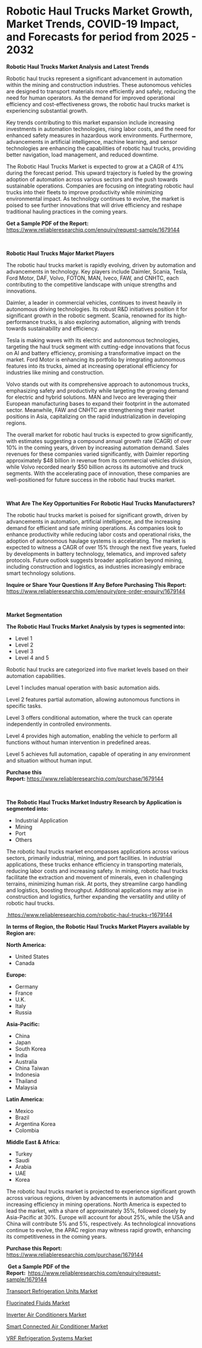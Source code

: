 <p><h1>Robotic Haul Trucks Market Growth, Market Trends, COVID-19 Impact, and Forecasts for period from 2025 - 2032</h1></p><p><strong>Robotic Haul Trucks Market Analysis and Latest Trends</strong></p>
<p><p>Robotic haul trucks represent a significant advancement in automation within the mining and construction industries. These autonomous vehicles are designed to transport materials more efficiently and safely, reducing the need for human operators. As the demand for improved operational efficiency and cost-effectiveness grows, the robotic haul trucks market is experiencing substantial growth.</p><p>Key trends contributing to this market expansion include increasing investments in automation technologies, rising labor costs, and the need for enhanced safety measures in hazardous work environments. Furthermore, advancements in artificial intelligence, machine learning, and sensor technologies are enhancing the capabilities of robotic haul trucks, providing better navigation, load management, and reduced downtime.</p><p>The Robotic Haul Trucks Market is expected to grow at a CAGR of 4.1% during the forecast period. This upward trajectory is fueled by the growing adoption of automation across various sectors and the push towards sustainable operations. Companies are focusing on integrating robotic haul trucks into their fleets to improve productivity while minimizing environmental impact. As technology continues to evolve, the market is poised to see further innovations that will drive efficiency and reshape traditional hauling practices in the coming years.</p></p>
<p><strong>Get a Sample PDF of the Report:&nbsp;</strong> <a href="https://www.reliableresearchiq.com/enquiry/request-sample/1679144?utm_campaign=1900&utm_medium=2&utm_source=Github&utm_content=ia&utm_term=24032025&utm_id=robotic-haul-trucks">https://www.reliableresearchiq.com/enquiry/request-sample/1679144</a></p>
<p>&nbsp;</p>
<p><strong>Robotic Haul Trucks Major Market Players</strong></p>
<p><p>The robotic haul trucks market is rapidly evolving, driven by automation and advancements in technology. Key players include Daimler, Scania, Tesla, Ford Motor, DAF, Volvo, FOTON, MAN, Iveco, FAW, and CNHTC, each contributing to the competitive landscape with unique strengths and innovations.</p><p>Daimler, a leader in commercial vehicles, continues to invest heavily in autonomous driving technologies. Its robust R&D initiatives position it for significant growth in the robotic segment. Scania, renowned for its high-performance trucks, is also exploring automation, aligning with trends towards sustainability and efficiency.</p><p>Tesla is making waves with its electric and autonomous technologies, targeting the haul truck segment with cutting-edge innovations that focus on AI and battery efficiency, promising a transformative impact on the market. Ford Motor is enhancing its portfolio by integrating autonomous features into its trucks, aimed at increasing operational efficiency for industries like mining and construction.</p><p>Volvo stands out with its comprehensive approach to autonomous trucks, emphasizing safety and productivity while targeting the growing demand for electric and hybrid solutions. MAN and Iveco are leveraging their European manufacturing bases to expand their footprint in the automated sector. Meanwhile, FAW and CNHTC are strengthening their market positions in Asia, capitalizing on the rapid industrialization in developing regions.</p><p>The overall market for robotic haul trucks is expected to grow significantly, with estimates suggesting a compound annual growth rate (CAGR) of over 10% in the coming years, driven by increasing automation demand. Sales revenues for these companies varied significantly, with Daimler reporting approximately $48 billion in revenue from its commercial vehicles division, while Volvo recorded nearly $50 billion across its automotive and truck segments. With the accelerating pace of innovation, these companies are well-positioned for future success in the robotic haul trucks market.</p></p>
<p>&nbsp;</p>
<p><strong>What Are The Key Opportunities For Robotic Haul Trucks Manufacturers?</strong></p>
<p><p>The robotic haul trucks market is poised for significant growth, driven by advancements in automation, artificial intelligence, and the increasing demand for efficient and safe mining operations. As companies look to enhance productivity while reducing labor costs and operational risks, the adoption of autonomous haulage systems is accelerating. The market is expected to witness a CAGR of over 15% through the next five years, fueled by developments in battery technology, telematics, and improved safety protocols. Future outlook suggests broader application beyond mining, including construction and logistics, as industries increasingly embrace smart technology solutions.</p></p>
<p><strong>Inquire or Share Your Questions If Any Before Purchasing This Report:</strong> <a href="https://www.reliableresearchiq.com/enquiry/pre-order-enquiry/1679144?utm_campaign=1900&utm_medium=2&utm_source=Github&utm_content=ia&utm_term=24032025&utm_id=robotic-haul-trucks">https://www.reliableresearchiq.com/enquiry/pre-order-enquiry/1679144</a></p>
<p>&nbsp;</p>
<p><strong>Market Segmentation</strong></p>
<p><strong>The Robotic Haul Trucks Market Analysis by types is segmented into:</strong></p>
<p><ul><li>Level 1</li><li>Level 2</li><li>Level 3</li><li>Level 4 and 5</li></ul></p>
<p><p>Robotic haul trucks are categorized into five market levels based on their automation capabilities. </p><p>Level 1 includes manual operation with basic automation aids. </p><p>Level 2 features partial automation, allowing autonomous functions in specific tasks. </p><p>Level 3 offers conditional automation, where the truck can operate independently in controlled environments. </p><p>Level 4 provides high automation, enabling the vehicle to perform all functions without human intervention in predefined areas. </p><p>Level 5 achieves full automation, capable of operating in any environment and situation without human input.</p></p>
<p><strong>Purchase this Report:&nbsp;</strong><a href="https://www.reliableresearchiq.com/purchase/1679144?utm_campaign=1900&utm_medium=2&utm_source=Github&utm_content=ia&utm_term=24032025&utm_id=robotic-haul-trucks">https://www.reliableresearchiq.com/purchase/1679144</a></p>
<p>&nbsp;</p>
<p><strong>The Robotic Haul Trucks Market Industry Research by Application is segmented into:</strong></p>
<p><ul><li>Industrial Application</li><li>Mining</li><li>Port</li><li>Others</li></ul></p>
<p><p>The robotic haul trucks market encompasses applications across various sectors, primarily industrial, mining, and port facilities. In industrial applications, these trucks enhance efficiency in transporting materials, reducing labor costs and increasing safety. In mining, robotic haul trucks facilitate the extraction and movement of minerals, even in challenging terrains, minimizing human risk. At ports, they streamline cargo handling and logistics, boosting throughput. Additional applications may arise in construction and logistics, further expanding the versatility and utility of robotic haul trucks.</p></p>
<p><a href="https://www.reliableresearchiq.com/robotic-haul-trucks-r1679144?utm_campaign=1900&utm_medium=2&utm_source=Github&utm_content=ia&utm_term=24032025&utm_id=robotic-haul-trucks">&nbsp;https://www.reliableresearchiq.com/robotic-haul-trucks-r1679144</a></p>
<p><strong>In terms of Region, the Robotic Haul Trucks Market Players available by Region are:</strong></p>
<p>
    <p> <strong> North America: </strong>
        <ul>
            <li>United States</li>
            <li>Canada</li>
        </ul>
        </p> 
    <p> <strong> Europe: </strong>
        <ul>
            <li>Germany</li>
            <li>France</li>
            <li>U.K.</li>
            <li>Italy</li>
            <li>Russia</li>
        </ul>
        </p> 
    <p> <strong> Asia-Pacific: </strong>
        <ul>
            <li>China</li>
            <li>Japan</li>
            <li>South Korea</li>
            <li>India</li>
            <li>Australia</li>
            <li>China Taiwan</li>
            <li>Indonesia</li>
            <li>Thailand</li>
            <li>Malaysia</li>
        </ul>
        </p> 
    <p> <strong> Latin America: </strong>
        <ul>
            <li>Mexico</li>
            <li>Brazil</li>
            <li>Argentina Korea</li>
            <li>Colombia</li>
        </ul>
        </p> 
    <p> <strong> Middle East & Africa: </strong>
        <ul>
            <li>Turkey</li>
            <li>Saudi</li>
            <li>Arabia</li>
            <li>UAE</li>
            <li>Korea</li>
        </ul>
    </p>
    </p>
<p><p>The robotic haul trucks market is projected to experience significant growth across various regions, driven by advancements in automation and increasing efficiency in mining operations. North America is expected to lead the market, with a share of approximately 35%, followed closely by Asia-Pacific at 30%. Europe will account for about 25%, while the USA and China will contribute 5% and 5%, respectively. As technological innovations continue to evolve, the APAC region may witness rapid growth, enhancing its competitiveness in the coming years.</p></p>
<p><strong>Purchase this Report: </strong><a href="https://www.reliableresearchiq.com/purchase/1679144?utm_campaign=1900&utm_medium=2&utm_source=Github&utm_content=ia&utm_term=24032025&utm_id=robotic-haul-trucks">https://www.reliableresearchiq.com/purchase/1679144</a></p>
<p>&nbsp;<strong>Get a Sample PDF of the Report:&nbsp;&nbsp;</strong><a href="https://www.reliableresearchiq.com/enquiry/request-sample/1679144?utm_campaign=1900&utm_medium=2&utm_source=Github&utm_content=ia&utm_term=24032025&utm_id=robotic-haul-trucks">https://www.reliableresearchiq.com/enquiry/request-sample/1679144</a></p>
<p><strong></strong></p>
<p><p><a href="https://github.com/awwqamet/Market-Research-Report-List-1/blob/main/transport-refrigeration-units-market.md?utm_campaign=1900&utm_medium=2&utm_source=Github&utm_content=ia&utm_term=24032025&utm_id=robotic-haul-trucks">Transport Refrigeration Units Market</a></p><p><a href="https://github.com/yodhafirorae/Market-Research-Report-List-1/blob/main/fluorinated-fluids-market.md?utm_campaign=1900&utm_medium=2&utm_source=Github&utm_content=ia&utm_term=24032025&utm_id=robotic-haul-trucks">Fluorinated Fluids Market</a></p><p><a href="https://github.com/marcayaminig/Market-Research-Report-List-1/blob/main/inverter-air-conditioners-market.md?utm_campaign=1900&utm_medium=2&utm_source=Github&utm_content=ia&utm_term=24032025&utm_id=robotic-haul-trucks">Inverter Air Conditioners Market</a></p><p><a href="https://github.com/chillwervenu/Market-Research-Report-List-1/blob/main/smart-connected-air-conditioner-market.md?utm_campaign=1900&utm_medium=2&utm_source=Github&utm_content=ia&utm_term=24032025&utm_id=robotic-haul-trucks">Smart Connected Air Conditioner Market</a></p><p><a href="https://github.com/busamoleankk/Market-Research-Report-List-1/blob/main/vrf-refrigeration-systems-market.md?utm_campaign=1900&utm_medium=2&utm_source=Github&utm_content=ia&utm_term=24032025&utm_id=robotic-haul-trucks">VRF Refrigeration Systems Market</a></p></p>